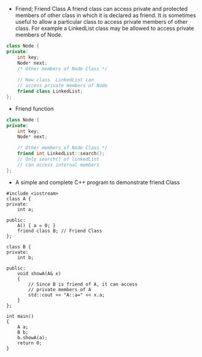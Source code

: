 * Friend;
Friend Class A friend class can access private and protected members of other class in which it is declared as friend. It is sometimes useful to allow a particular class to access private members of other class. 
For example a LinkedList class may be allowed to access private members of Node.

```cpp
class Node { 
private: 
    int key; 
    Node* next; 
    /* Other members of Node Class */
  
    // Now class  LinkedList can 
    // access private members of Node 
    friend class LinkedList; 
}; 
```

* Friend function
```cpp
class Node { 
private: 
	int key; 
	Node* next; 

	/* Other members of Node Class */
	friend int LinkedList::search(); 
	// Only search() of linkedList 
	// can access internal members 
}; 
```

* A simple and complete C++ program to demonstrate friend Class
```
#include <iostream> 
class A { 
private: 
	int a; 

public: 
	A() { a = 0; } 
	friend class B; // Friend Class 
}; 

class B { 
private: 
	int b; 

public: 
	void showA(A& x) 
	{ 
		// Since B is friend of A, it can access 
		// private members of A 
		std::cout << "A::a=" << x.a; 
	} 
}; 

int main() 
{ 
	A a; 
	B b; 
	b.showA(a); 
	return 0; 
} 
```
